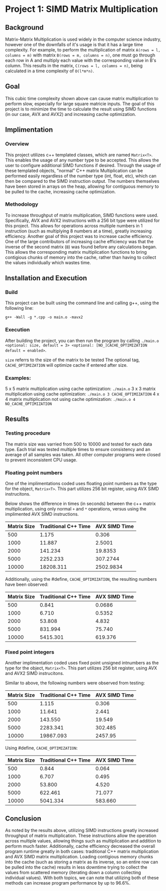 # Project 1: SIMD Matrix Multiplication

## Background

Matrix-Matrix Multiplication is used widely in the computer science industry, however one of the downfalls of it's usage is that it has a large time complexity.
For example, to perform the multiplication of matrix ```A(rows = l, columns = m)``` with matrix ```B(rows = m, columns = n)```, one must go through each row in A and multiply each value with the corresponding value in B's column. This results in the matrix, ```C(rows = l, columns = n)```, being calculated in a time complexity of ```O(l*m*n)```.

## Goal

This cubic time complexity shown above can cause matrix multiplication to perform slow, especially for large square matricie inputs. The goal of this project is to minimize the time to calculate the result using SIMD functions (in our case, AVX and AVX2) and increasing cache optimization. 

## Implimentation

### Overview

This project utilizes c++ templated classes, which are named ```Matrix<T>```. This enables the usage of any number type to be accepted. This allows the user to configure additional SIMD functions if desired. Through the usage of these templated objects, "normal" C++ matrix Multiplication can be performed easily regardless of the number type (int, float, etc), which can then be compared to the SIMD instruction output. The numbers themselves have been stored in arrays on the heap, allowing for contiguous memory to be pulled to the cache, increasing cache optimization.

### Methodology

To increase throughput of matrix multiplication, SIMD functions were used. Specifically, AVX and AVX2 instructions with a 256 bit type were utilized for this project. This allows for operations across multiple numbers in 1 instruction (such as multiplying 8 numbers at a time), greatly increasing efficiency. Another goal of this project was to increase cache efficiency. One of the large contributors of increasing cache efficiency was that the inverse of the second matrix (```B```) was found before any calculations began. This allows the corresponding matrix multiplication functions to bring contigious chunks of memory into the cache, rather than having to collect the values individually which wastes time.

## Installation and Execution

### Build

This project can be built using the command line and calling g++, using the following line:

```g++ -Wall -g *.cpp -o main.o -mavx2```

### Execution

After building the project, you can then run the program by calling
```./main.o <optional: size, default = 3> <optional: [NO_]CACHE_OPTIMIZATION default = enabled>```.

```size``` referrs to the size of the matrix to be tested
The optional tag, ```CACHE_OPTIMIZATION``` will optimize cache if entered after size. 

### Examples:

5 x 5 matrix multiplication using cache optimization:
```./main.o```
3 x 3 matrix multiplication using cache optimization:
```./main.o 3 CACHE_OPTIMIZATION```
4 x 4 matrix multiplication not using cache optimization:
```./main.o 4 NO_CACHE_OPTIMIZATION```

## Results

### Testing procedure 

The matrix size was varried from 500 to 10000 and tested for each data type. Each trial was tested multiple times to ensure consistency and an average of all samples was taken. All other computer programs were closed to prevent inconsistent CPU usage.

### Floating point numbers

One of the implimentations coded uses floating point numbers as the type for the object, ```Matrix<T>```. This part utilizes 256 bit register, using AVX SIMD instrucitons.  

Below shows the difference in times (in seconds) between the c++ matrix multiplication, using only normal ```+``` and ```*``` operations, versus using the implimented AVX SIMD instructions.

| Matrix Size | Traditional C++ Time | AVX SIMD Time |
|-------------|----------------------|---------------|
| 500         |         1.175        |      0.306    |
| 1000        |        11.887        |      2.5001   |
| 2000        |       141.234        |     19.8353   |
| 5000        |      2252.233        |    307.2744   |
| 10000       |     18208.311        |   2502.9834   |

Additionally, using the #define, ```CACHE_OPTIMIZATION```, the resulting numbers have been observed:

| Matrix Size | Traditional C++ Time | AVX SIMD Time |
|-------------|----------------------|---------------|
| 500         |         0.841        |     0.0686    |
| 1000        |         6.710        |     0.5352    |
| 2000        |        53.808        |     4.832     |
| 5000        |       831.994        |    75.740     |
| 10000       |      5415.301        |   619.376     |

### Fixed point integers

Another implimentation coded uses fixed point unsigned intnumbers as the type for the object, ```Matrix<T>```. This part utilizes 256 bit register, using AVX and AVX2 SIMD instrucitons. 

Similar to above, the following numbers were observed from testing:

| Matrix Size | Traditional C++ Time | AVX SIMD Time |
|-------------|----------------------|---------------|
| 500         |          1.115       |      0.306    |
| 1000        |         11.641       |      2.441    |
| 2000        |        143.550       |     19.549    |
| 5000        |       2283.341       |    302.485    |
| 10000       |      19867.093       |    2457.95    |

Using #define, ```CACHE_OPTIMIZATION```:

| Matrix Size | Traditional C++ Time | AVX SIMD Time |
|-------------|----------------------|---------------|
| 500         |         0.844        |      0.064    |
| 1000        |         6.707        |      0.495    |
| 2000        |        53.800        |      4.520    |
| 5000        |       622.461        |     71.077    |
| 10000       |      5041.334        |    583.660    |

## Conclusion

As noted by the results above, utilizing SIMD instructions greatly increased throughput of matrix multiplication. These instructions allow the operation across multiple values, allowing things such as multiplication and addition to perform much faster. Additionally, cache efficiency decreased the overall program runtime greatly in both cases: traditional C++ matrix multiplication and AVX SIMD matrix multiplication. Loading contigious memory chunks into the cache (such as storing a matrix as its inverse, so an entire row can be pulled into the cache) results in less downtime trying to collect the values from scattered memory (iterating down a column collecting individual values). With both topics, we can note that utilizing both of these methods can increase program performance by up to 96.6%.
